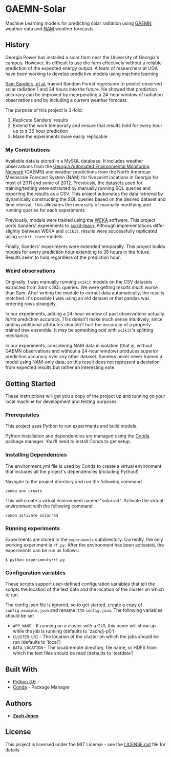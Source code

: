 # GAEMN-Solar
Machine Learning models for predicting solar radiation using [GAEMN](http://www.georgiaweather.net/) weather data
and [NAM](https://www.ncdc.noaa.gov/data-access/model-data/model-datasets/north-american-mesoscale-forecast-system-nam)
weather forecasts.

## History

Georgia Power has installed a solar farm near the University of Georgia's campus.  However, its difficult to use
the farm effectively without a reliable prediction of the expected energy output.  A team of researchers at UGA have
been working to develop predictive models using machine learning.

[Sam Sanders, et al.](https://ieeexplore.ieee.org/abstract/document/8260680/)
trained Random Forest regressors to predict observed solar radiation 1 and 24 hours into the future.
He showed that prediction accuracy can be improved by incorporating a 24-hour window of radiation 
observations and by including a current weather forecast.

The purpose of this project is 3-fold:
    
1. Replicate Sanders' results
2. Extend the work temporally and ensure that results hold for every hour up to a 36 hour prediction
3. Make the epxeriments more easily replicable

### My Contributions

Available data is stored in a MySQL database.  It includes weather observations from the
[Georgia Automated  Environmental Monitoring Network](http://www.georgiaweather.net/) (GAEMN) and
weather predictions from the North American Mesoscale Forecast System (NAM) for five point locations in Georgia
for most of 2011 and some of 2012.
Previously, the datasets used for training/testing were extracted by manually running SQL queries and 
exporting the results as a CSV.  This project automates the data retrieval by dynamically constructing the SQL 
queries based on the desired dataset and time interval.  This alleviates the necessity of manually modifying and
running queries for each experiments

Previously, models were trained using the [WEKA](https://www.cs.waikato.ac.nz/ml/weka/) software.
This project ports Sanders' experiments to [scikit-learn](http://scikit-learn.org/stable/).
Although implementations differ slightly between WEKA and `scikit`, results were successfully replicated using
`scikit-learn` models.

Finally, Sanders' experiments were extended temporally.  This project builds models for every prediction hour 
extending to 36 hours in the future.  Results seem to hold regardless of the prediction hour.

### Weird observations

Originally, I was manually running `scikit` models on the CSV datasets extracted from Sam's SQL queries.
We were getting results _much_ worse than Sam.  After writing the module to extract data automatically, the
results matched.  It's possible I was using an old dataset or that pandas was ordering rows strangely.

In our experiments, adding a 24-hour window of past observations actually _hurts_ prediction accuracy.
This doesn't make much sense intuitively, since adding additional attributes shouldn't hurt the accuracy
of a properly trained tree ensemble.  It may be something odd with `scikit`'s splitting mechanics.

In our experiments, considering NAM data in isolation (that is, without GAEMN observations and without
a 24-hour window) produces superior prediction accuracy over any other dataset.  Sanders never
never trained a model using NAM-only data, so this result does not represent a deviation from expected
results but rather an interesting note.

## Getting Started

These instructions will get you a copy of the project up and running on your local machine for 
development and testing purposes.

### Prerequisites

This project uses Python to run experiments and build models.

Python installation and dependencies are managed using the [Conda](https://conda.io/docs/) 
package manager.  You'll need to install Conda to get setup.

### Installing Dependencies

The environment.yml file is used by Conda to create a virtual environment that includes all the project's dependencies (including Python!)

Navigate to the project directory and run the following command

```
conda env create
```

This will create a virtual environment named "solarrad".  Activate the virtual environment with the following command

```
conda activate solarrad
```

### Running experiments

Experiments are stored in the `experiments` subdirectory.  Currently, the only working experiment is 
`rf.py`.  After the environment has been activated, the experiments can be run as follows:

```$ python experiments/rf.py```

### Configuration variables
These scripts support user-defined configuration variables that tell the scripts the location of 
the text data and the location of the cluster on which to run.

The config.json file is ignored, so to get started, create a copy of ```config.example.json``` 
and rename it to ```config.json```.  The following variables should be set

* ```APP_NAME``` - If running on a cluster with a GUI, this name will show up while the job is running
   (defaults to 'zachdj-p0')
* ```CLUSTER_URI``` - The location of the cluster on which the jobs should be run (defaults to 'local')
* ```DATA_LOCATION``` - The local/remote directory, file name, or HDFS from which the text files should be read 
 (defaults to 'testdata')

## Built With

* [Python 3.6](https://www.python.org/)
* [Conda](https://conda.io/docs/) - Package Manager

## Authors

* [**Zach Jones**](https://github.com/zachdj)

## License

This project is licensed under the MIT License - see the [LICENSE.md](LICENSE.md) file for details
